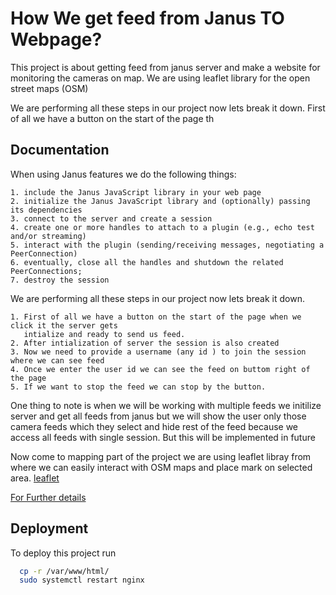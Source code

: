 
# How We get feed from Janus TO Webpage?

This project is about getting feed from janus server and make a website for monitoring the cameras on map.
We are using leaflet library for the open street maps (OSM)


We are performing all these steps in our project now lets break it down.
First of all we have a button on the start of the page th


## Documentation

When using Janus features we do the following things:

    1. include the Janus JavaScript library in your web page
    2. initialize the Janus JavaScript library and (optionally) passing its dependencies
    3. connect to the server and create a session
    4. create one or more handles to attach to a plugin (e.g., echo test and/or streaming)
    5. interact with the plugin (sending/receiving messages, negotiating a PeerConnection)
    6. eventually, close all the handles and shutdown the related PeerConnections; 
    7. destroy the session

We are performing all these steps in our project now lets break it down.

    1. First of all we have a button on the start of the page when we click it the server gets 
       intialize and ready to send us feed.
    2. After intialization of server the session is also created
    3. Now we need to provide a username (any id ) to join the session where we can see feed
    4. Once we enter the user id we can see the feed on buttom right of the page
    5. If we want to stop the feed we can stop by the button.
One thing to note is when we will be working with multiple feeds we initilize server and get all feeds from janus but we will show the 
user only those camera feeds which they select and hide rest of the feed because we access all feeds with single session. But this will be implemented in future


Now come to mapping part of the project we are using leaflet libray from where we can easily interact with OSM maps and place mark on selected area.
[leaflet](https://leafletjs.com/)

[For Further details](https://janus.conf.meetecho.com/docs/JS.html)


## Deployment

To deploy this project run

```bash
  cp -r /var/www/html/
  sudo systemctl restart nginx
  
```

